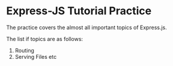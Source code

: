 # Express-JS Tutorial Practice  

The practice covers the almost all important topics of Express.js.

The list if topics are as follows:  
1) Routing  
2) Serving Files etc
